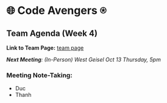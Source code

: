 # 🌐 Code Avengers ⍟

## Team Agenda (Week 4)

**Link to Team Page:** [team page](https://github.com/cse110-sp21-group36/cse110-sp21-group36/blob/main/admin/team.md)

*__Next Meeting__: (In-Person) West Geisel Oct 13 Thursday, 5pm*

### Meeting Note-Taking:
- Duc
- Thanh
